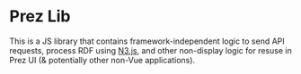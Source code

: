 # Prez Lib
This is a JS library that contains framework-independent logic to send API requests, process RDF using [N3.js](https://github.com/rdfjs/N3.js), and other non-display logic for resuse in Prez UI (& potentially other non-Vue applications).